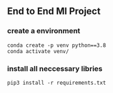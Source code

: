 ## End to End Ml Project


### create a environment
```
conda create -p venv python==3.8
conda activate venv/
```

### install all neccessary libries

```
pip3 install -r requirements.txt
```